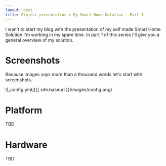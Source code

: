 ```yaml
---
layout: post
title: Project presentation > My Smart Home Solution - Part 1
---
```


I wan't to start my blog with the presentation of my self made Smart Home Solution I'm working in my spare time. In part 1 of this series I'll give you a general overview of my solution. 

# Screenshots
Because images says more than a thousand words let's start with screenshots. 

![_config.yml]({{ site.baseurl }}/images/config.png)

# Platform
TBD

# Hardware
TBD
